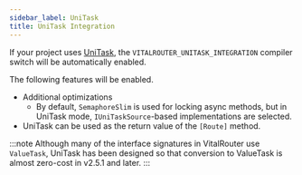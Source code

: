 ```yaml
---
sidebar_label: UniTask
title: UniTask Integration
---
```


If your project uses [UniTask](https://github.com/Cysharp/UniTask), the `VITALROUTER_UNITASK_INTEGRATION` compiler switch will be automatically enabled.

The following features will be enabled.

- Additional optimizations
    - By default, `SemaphoreSlim` is used for locking async methods, but in UniTask mode, `IUniTaskSource`-based implementations are selected.
- UniTask can be used as the return value of the `[Route]` method.

:::note
Although many of the interface signatures in VitalRouter use `ValueTask`,
UniTask has been designed so that conversion to ValueTask is almost zero-cost in v2.5.1 and later.
:::